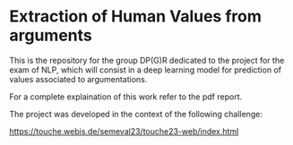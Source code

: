 # Extraction of Human Values from arguments

This is the repository for the group DP(G)R dedicated to the project for the exam of NLP, which will consist in a deep learning model for prediction of values associated 
to argumentations.

For a complete explaination of this work refer to the pdf report.

The project was developed in the context of the following challenge:

https://touche.webis.de/semeval23/touche23-web/index.html
